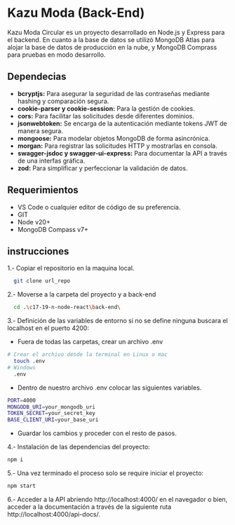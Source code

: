# Kazu Moda (Back-End)

Kazu Moda Circular es un proyecto desarrollado en Node.js y Express para el backend. En cuanto a la base de datos se utilizó MongoDB Atlas para alojar la base de datos de producción en la nube, y MongoDB Comprass para pruebas en modo desarrollo. 

## Dependecias

- **bcryptjs:** Para asegurar la seguridad de las contraseñas mediante hashing y comparación segura.
- **cookie-parser y cookie-session:** Para la gestión de cookies. 
- **cors:** Para facilitar las solicitudes desde diferentes dominios. 
- **jsonwebtoken:** Se encarga de la autenticación mediante tokens JWT de manera segura. 
- **mongoose:** Para modelar objetos MongoDB de forma asincrónica. 
- **morgan:** Para registrar las solicitudes HTTP y mostrarlas en consola. 
- **swagger-jsdoc y swagger-ui-express:** Para documentar la API a través de una interfas gráfica. 
- **zod:** Para simplificar y perfeccionar la validación de datos.

## Requerimientos

- VS Code o cualquier editor de código de su preferencia.
- GIT
- Node v20+
- MongoDB Compass v7+ 
## instrucciones

1.- Copiar el repositorio en la maquina local.

```bash
  git clone url_repo
```

2.- Moverse a la carpeta del proyecto y a back-end
    
```bash
  cd .\c17-19-n-node-react\back-end\
```

3.- Definición de las variables de entorno si no se define ninguna buscara el localhost en el puerto 4200:

- Fuera de todas las carpetas, crear un archivo .env

```bash
# Crear el archivo desde la terminal en Linux o mac
  touch .env
# Windows
  .env
```

- Dentro de nuestro archivo .env colocar las siguientes variables.

```bash
PORT=4000
MONGODB_URI=your_mongodb_uri
TOKEN_SECRET=your_secret_key
BASE_CLIENT_URI=your_base_uri
```

- Guardar los cambios y proceder con el resto de pasos.

4.- Instalación de las dependencias del proyecto:

```bash
npm i
```

5.- Una vez terminado el proceso solo se require iniciar el proyecto:

```bash
npm start
```

6.- Acceder a la API abriendo http://localhost:4000/ en el navegador o bien, acceder a la documentación a través de la siguiente ruta http://localhost:4000/api-docs/.
